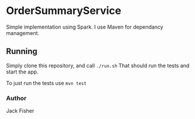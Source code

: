 # OrderSummaryService
Simple implementation using Spark.
I use Maven for dependancy management.

## Running
Simply clone this repository, and call `./run.sh`
That should run the tests and start the app.

To just run the tests use `mvn test`

### Author
Jack Fisher